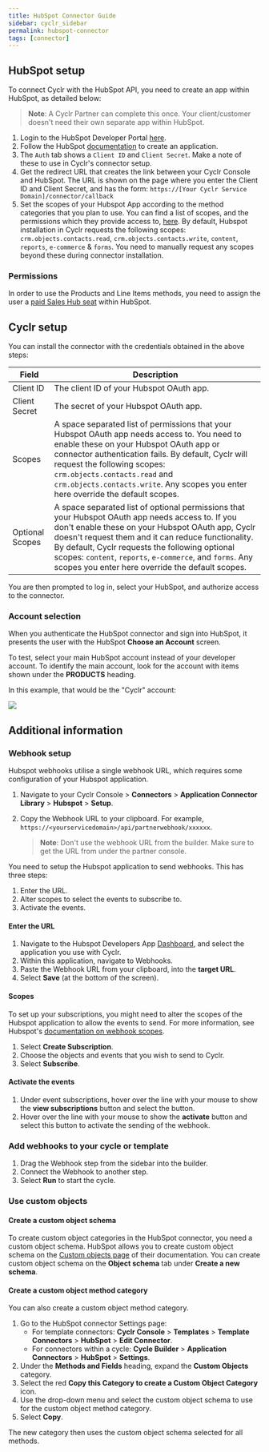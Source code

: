 ```yaml
---
title: HubSpot Connector Guide
sidebar: cyclr_sidebar
permalink: hubspot-connector
tags: [connector]
---
```


## HubSpot setup

To connect Cyclr with the HubSpot API, you need to create an app within HubSpot, as detailed below:

> **Note**: A Cyclr Partner can complete this once. Your client/customer doesn't need their own separate app within HubSpot.

1. Login to the HubSpot Developer Portal [here](https://app.hubspot.com/signup-v2/developers).
2. Follow the HubSpot [documentation](https://developers.hubspot.com/docs/faq/how-do-i-create-an-app-in-hubspot) to create an application.
3. The `Auth` tab shows a `Client ID` and `Client Secret`. Make a note of these to use in Cyclr's connector setup.
4. Get the redirect URL that creates the link between your Cyclr Console and HubSpot. The URL is shown on the page where you enter the Client ID and Client Secret, and has the form:
   `https://[Your Cyclr Service Domain]/connector/callback`
5. Set the scopes of your Hubspot App according to the method categories that you plan to use. You can find a list of scopes, and the permissions which they provide access to, [here](https://developers.hubspot.com/docs/api/working-with-oauth#scopes). By default, Hubspot installation in Cyclr requests the following scopes: `crm.objects.contacts.read`, `crm.objects.contacts.write`, `content`, `reports`, `e-commerce` & `forms`. You need to manually request any scopes beyond these during connector installation.

### Permissions

In order to use the Products and Line Items methods, you need to assign the user a [paid Sales Hub seat](https://knowledge.hubspot.com/articles/kcs_article/account/manage-sales-hub-and-service-hub-paid-users) within HubSpot.

## Cyclr setup

You can install the connector with the credentials obtained in the above steps:

| Field           | Description                                                                                                                                                                                                                                                                                                                                                                   |
| --------------- | ----------------------------------------------------------------------------------------------------------------------------------------------------------------------------------------------------------------------------------------------------------------------------------------------------------------------------------------------------------------------------- |
| Client ID       | The client ID of your Hubspot OAuth app.                                                                                                                                                                                                                                                                                                                                      |
| Client Secret   | The secret of your Hubspot OAuth app.                                                                                                                                                                                                                                                                                                                                         |
| Scopes          | A space separated list of permissions that your Hubspot OAuth app needs access to. You need to enable these on your Hubspot OAuth app or connector authentication fails. By default, Cyclr will request the following scopes: `crm.objects.contacts.read` and `crm.objects.contacts.write`. Any scopes you enter here override the default scopes.                    |
| Optional Scopes | A space separated list of optional permissions that your Hubspot OAuth app needs access to. If you don't enable these on your Hubspot OAuth app, Cyclr doesn't request them and it can reduce functionality. By default, Cyclr requests the following optional scopes: `content`, `reports`, `e-commerce`, and `forms`. Any scopes you enter here override the default scopes. |

You are then prompted to log in, select your HubSpot, and authorize access to the connector.

### Account selection

When you authenticate the HubSpot connector and sign into HubSpot, it presents the user with the HubSpot **Choose an Account** screen.

To test, select your main HubSpot account instead of your developer account. To identify the main account, look for the account with items shown under the **PRODUCTS** heading.

In this example, that would be the "Cyclr" account:

![](./images/hubspot-choose-acct.png)

## Additional information

### Webhook setup

Hubspot webhooks utilise a single webhook URL, which requires some configuration of your Hubspot application.

1.  Navigate to your Cyclr Console > **Connectors** > **Application Connector Library** > **Hubspot** > **Setup**.

2.  Copy the Webhook URL to your clipboard. For example, `https://<yourservicedomain>/api/partnerwebhook/xxxxxx`.
    > **Note**: Don't use the webhook URL from the builder. Make sure to get the URL from under the partner console.

You need to setup the Hubspot application to send webhooks. This has three steps:

1.  Enter the URL.
2.  Alter scopes to select the events to subscribe to.
3.  Activate the events.

#### Enter the URL

1.  Navigate to the Hubspot Developers App [Dashboard](https://app.hubspot.com/developer), and select the application you use with Cyclr.
2.  Within this application, navigate to Webhooks.
3.  Paste the Webhook URL from your clipboard, into the **target URL**.
4.  Select **Save** (at the bottom of the screen).

#### Scopes

To set up your subscriptions, you might need to alter the scopes of the Hubspot application to allow the events to send. For more information, see Hubspot's [documentation on webhook scopes](https://developers.hubspot.com/docs/api/webhooks#scopes).

1. Select **Create Subscription**.
2. Choose the objects and events that you wish to send to Cyclr.
3. Select **Subscribe**.

#### Activate the events

1.  Under event subscriptions, hover over the line with your mouse to show the **view subscriptions** button and select the button.
2.  Hover over the line with your mouse to show the **activate** button and select this button to activate the sending of the webhook.

### Add webhooks to your cycle or template

1.  Drag the Webhook step from the sidebar into the builder.
2.  Connect the Webhook to another step.
3.  Select **Run** to start the cycle.

### Use custom objects

#### Create a custom object schema

To create custom object categories in the HubSpot connector, you need a custom object schema. HubSpot allows you to create custom object schema on the [Custom objects page](https://developers.hubspot.com/docs/api/crm/crm-custom-objects) of their documentation.  You can create custom object schema on the **Object schema** tab under **Create a new schema**.

#### Create a custom object method category

You can also create a custom object method category.

1. Go to the HubSpot connector Settings page:
   *  For template connectors: **Cyclr Console** > **Templates** > **Template Connectors** > **HubSpot** > **Edit Connector**.
   *  For connectors within a cycle: **Cycle Builder** > **Application Connectors** > **HubSpot** > **Settings**.
2. Under the **Methods and Fields** heading, expand the **Custom Objects** category.
3. Select the red **Copy this Category to create a Custom Object Category** icon.
4. Use the drop-down menu and select the custom object schema to use for the custom object method category.
5. Select **Copy**.

The new category then uses the custom object schema selected for all methods.
